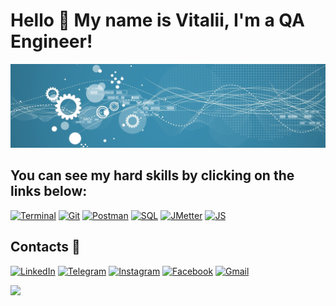 # Hello 👋 My name is Vitalii, I'm a QA Engineer!

![Header](https://github.com/Vitaly-chek/Vitaly-chek/blob/main/images/1.jpg)

## You can see my hard skills by clicking  on the links below:

[![Terminal](https://img.shields.io/badge/Terminal-4296C7?style=for-the-badge&logo=linux&logoColor=000000)][terminal]
[![Git](https://img.shields.io/badge/Git-4296C7?style=for-the-badge&logo=git)][git]
[![Postman](https://img.shields.io/badge/Postman-4296C7?style=for-the-badge&logo=postman)][postman]
[![SQL](https://img.shields.io/badge/SQL-4296C7?style=for-the-badge&logo=postgresql&logoColor=00007C)][sql]
[![JMetter](https://img.shields.io/badge/JMeter-4296C7?style=for-the-badge&logo=ApacheJMeter&logoColor=000000)][jmetter]
[![JS](https://img.shields.io/badge/JavaScript-4296C7?style=for-the-badge&logo=javascript)][js]


## Contacts 📱

[![LinkedIn](https://img.shields.io/badge/LinkedIn-4296C7?style=for-the-badge&logo=LinkedIn)][linkedin]
[![Telegram](https://img.shields.io/badge/Telegram-4296C7?style=for-the-badge&logo=Telegram&logoColor=00007C)][telegram]
[![Instagram](https://img.shields.io/badge/Instagram-4296C7?style=for-the-badge&logo=Instagram)][instagram]
[![Facebook](https://img.shields.io/badge/Facebook-4296C7?style=for-the-badge&logo=Facebook&logoColor=144FC7)][facebook]
[![Gmail](https://img.shields.io/badge/Gmail-4296C7?style=for-the-badge&logo=Gmail&logoColor=FF0202)][gmail]

![](https://komarev.com/ghpvc/?username=Vitaly-chek)


[terminal]: https://github.com/Vitaly-chek/Terminal
[git]: https://github.com/Vitaly-chek/Git
[postman]: https://github.com/Vitaly-chek/Postman
[sql]: https://github.com/Vitaly-chek/SQL
[jmetter]: https://github.com/Vitaly-chek/JMeter
[js]: https://github.com/Vitaly-chek/JS_Course

[linkedin]:https://www.linkedin.com/in/krivoruchekvitaly
[telegram]: https://t.me/krivoruchekvitaly
[instagram]: https://www.instagram.com/vitaly_chek/
[facebook]: https://m.facebook.com/krivoruchekvitaly
[gmail]: mailto:krivoruchek1@gmail.com
